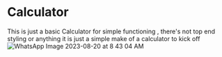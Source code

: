 # Calculator
This is just a basic Calculator for simple functioning , there's not top end styling or anything it is just a simple make of a calculator to kick off 
![WhatsApp Image 2023-08-20 at 8 43 04 AM](https://github.com/ChiragGadhvi/Calculator/assets/108175344/5d181e22-34b6-4d94-aae9-db512ce8ee4a)
